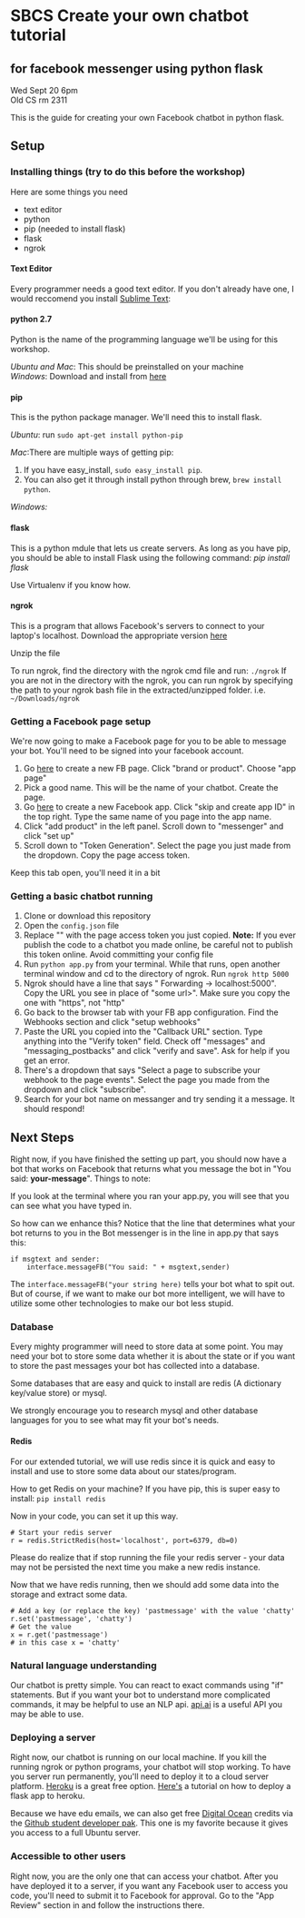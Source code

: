 # SBCS Create your own chatbot tutorial
## for facebook messenger using python flask

Wed Sept 20 6pm  
Old CS rm 2311

This is the guide for creating your own Facebook chatbot in python flask.

## Setup

### Installing things (try to do this before the workshop)

Here are some things you need

 * text editor
 * python
 * pip (needed to install flask)
 * flask
 * ngrok

#### Text Editor

Every programmer needs a good text editor. If you don't already have one, I would reccomend you install [Sublime Text](https://www.sublimetext.com/): 

#### python 2.7

Python is the name of the programming language we'll be using for this workshop.

*Ubuntu and Mac*: This should be preinstalled on your machine  
*Windows*: Download and install from [here](https://www.python.org/downloads/release/python-2714/)


#### pip

This is the python package manager. We'll need this to install flask.

*Ubuntu*: run `sudo apt-get install python-pip`  

*Mac*:There are multiple ways of getting pip:
1) If you have easy_install, `sudo easy_install pip`.
2) You can also get it through install python through brew, `brew install python`.

*Windows:*

#### flask

This is a python mdule that lets us create servers. As long as you have pip, you should be able to install Flask using the following command: *pip install flask*

Use Virtualenv if you know how.

#### ngrok

This is a program that allows Facebook's servers to connect to your laptop's localhost. Download the appropriate version [here](https://ngrok.com/)

Unzip the file

To run ngrok, find the directory with the ngrok cmd file and run: `./ngrok`
If you are not in the directory with the ngrok, you can run ngrok by specifying the path to your ngrok bash file in the extracted/unzipped folder. i.e. `~/Downloads/ngrok`

### Getting a Facebook page setup

We're now going to make a Facebook page for you to be able to message your bot. You'll need to be signed into your facebook account.

 1. Go [here](https://www.facebook.com/pages/create) to create a new FB page. Click "brand or product". Choose "app page" 
 2. Pick a good name. This will be the name of your chatbot. Create the page.
 3. Go [here](https://developers.facebook.com/quickstarts/?platform=web) to create a new Facebook app. Click "skip and create app ID" in the top right. Type the same name of you page into the app name.
 4. Click "add product" in the left panel. Scroll down to "messenger" and click "set up"
 5. Scroll down to "Token Generation". Select the page you just made from the dropdown. Copy the page access token.
 
 Keep this tab open, you'll need it in a bit
 
### Getting a basic chatbot running

 1. Clone or download this repository
 2. Open the `config.json` file
 3. Replace "<your fb token here>" with the page access token you just copied. **Note:** If you ever publish the code to a chatbot you made online, be careful not to publish this token online. Avoid committing your config file
 4. Run `python app.py` from your terminal. While that runs, open another terminal window and cd to the directory of ngrok. Run `ngrok http 5000`
 5. Ngrok should have a line that says " Forwarding <some url> -> localhost:5000". Copy the URL you see in place of "some url>". Make sure you copy the one with "https", not "http"
 6. Go back to the browser tab with your FB app configuration. Find the Webhooks section and click "setup webhooks"
 7. Paste the URL you copied into the "Callback URL" section. Type anything into the "Verify token" field. Check off "messages" and "messaging_postbacks" and click "verify and save". Ask for help if you get an error.
 8. There's a dropdown that says "Select a page to subscribe your webhook to the page events". Select the page you made from the dropdown and click "subscribe".
 9. Search for your bot name on messanger and try sending it a message. It should respond!

## Next Steps
Right now, if you have finished the setting up part, you should now have a bot that works on Facebook that returns what you message the bot in "You said: ____your-message____".
Things to note: 

If you look at the terminal where you ran your app.py, you will see that you can see what you have typed in. 

So how can we enhance this? 
Notice that the line that determines what your bot returns to you in the Bot messenger is in the line in app.py that says this:
```
if msgtext and sender:
	interface.messageFB("You said: " + msgtext,sender)
```
The `interface.messageFB("your string here)` tells your bot what to spit out. But of course, if we want to make our bot more intelligent, we will have to utilize some other technologies to make our bot less stupid. 


### Database
Every mighty programmer will need to store data at some point. You may need your bot to store some data whether it is about the state or if you want to store the past messages your bot has collected into a database. 

Some databases that are easy and quick to install are redis (A dictionary key/value store) or mysql. 

We strongly encourage you to research mysql and other database languages for you to see what may fit your bot's needs.

#### Redis
For our extended tutorial, we will use redis since it is quick and easy to install and use to store some data about our states/program. 

How to get Redis on your machine? 
If you have pip, this is super easy to install: ` pip install redis `

Now in your code, you can set it up this way. 
```
# Start your redis server
r = redis.StrictRedis(host='localhost', port=6379, db=0)
```
Please do realize that if stop running the file your redis server - your data may not be persisted the next time you make a new redis instance. 

Now that we have redis running, then we should add some data into the storage and extract some data.
```
# Add a key (or replace the key) 'pastmessage' with the value 'chatty'
r.set('pastmessage', 'chatty')
# Get the value
x = r.get('pastmessage')
# in this case x = 'chatty'
```

### Natural language understanding

Our chatbot is pretty simple. You can react to exact commands using "if" statements. But if you want your bot to understand more complicated commands, it may be helpful to use an NLP api. [api.ai](http://api.ai/) is a useful API you may be able to use.

### Deploying a server

Right now, our chatbot is running on our local machine. If you kill the running ngrok or python programs, your chatbot will stop working. To have you server run permanently, you'll need to deploy it to a cloud server platform. [Heroku](https://www.heroku.com/) is a great free option. [Here's](https://progblog.io/How-to-deploy-a-Flask-App-to-Heroku/) a tutorial on how to deploy a flask app to heroku.

Because we have edu emails, we can also get free [Digital Ocean](https://www.digitalocean.com/) credits via the [Github student developer pak](https://education.github.com/pack). This one is my favorite because it gives you access to a full Ubuntu server.

### Accessible to other users

Right now, you are the only one that can access your chatbot. After you have deployed it to a server, if you want any Facebook user to access you code, you'll need to submit it to Facebook for approval. Go to the "App Review" section in and follow the instructions there.
